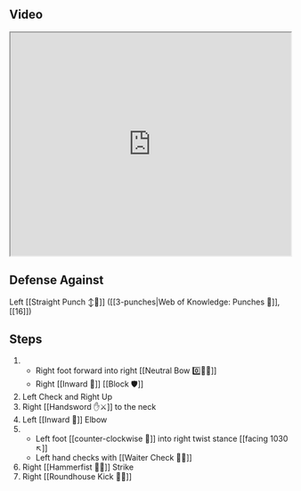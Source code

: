 ## Video

<iframe src="https://www.youtube.com/embed/uGtlfiYATKY" width="100%" height="400"></iframe>

## Defense Against

Left [[Straight Punch ↕️👊]] ([[3-punches|Web of Knowledge: Punches 👊]], [[16]])
## Steps

1. - Right foot forward into right [[Neutral Bow 0️⃣🧍‍♂️]]
    - Right [[Inward 🔽]] [[Block 🛡️]]
2. Left Check and Right Up
3. Right [[Handsword ✋⚔️]] to the neck
4. Left [[Inward 🔽]] Elbow
5. - Left foot [[counter-clockwise 🔄]] into right twist stance [[facing 1030 ↖️]] 
    - Left hand checks with [[Waiter Check 🧑‍🍳]]
6. Right [[Hammerfist 🔨✊]] Strike
7. Right [[Roundhouse Kick 🔄🦵]]